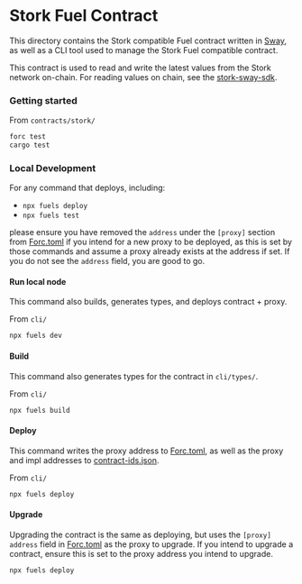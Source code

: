 # Stork Fuel Contract

This directory contains the Stork compatible Fuel contract written in [Sway](https://docs.fuel.network/docs/sway/), as well as a CLI tool used to manage the Stork Fuel compatible contract.

This contract is used to read and write the latest values from the Stork network on-chain. For reading values on chain, see the [stork-sway-sdk](./sdks/stork_sway_sdk).

### Getting started

From `contracts/stork/`

```bash
forc test
cargo test
```

### Local Development

For any command that deploys, including:

- `npx fuels deploy`
- `npx fuels test`

please ensure you have removed the `address` under the `[proxy]` section from [Forc.toml](contracts/stork/Forc.toml) if you intend for a new proxy to be deployed, as this is set by those commands and assume a proxy already exists at the address if set. If you do not see the `address` field, you are good to go.

#### Run local node

This command also builds, generates types, and deploys contract + proxy.

From `cli/`

```bash
npx fuels dev
```

#### Build

This command also generates types for the contract in `cli/types/`.

From `cli/`

```bash
npx fuels build
```

#### Deploy

This command writes the proxy address to [Forc.toml](contracts/stork/Forc.toml), as well as the proxy and impl addresses to [contract-ids.json](cli/types/contract-ids.json).

From `cli/`

```bash
npx fuels deploy
```

#### Upgrade

Upgrading the contract is the same as deploying, but uses the `[proxy]` `address` field in [Forc.toml](contracts/stork/Forc.toml) as the proxy to upgrade. If you intend to upgrade a contract, ensure this is set to the proxy address you intend to upgrade.

```bash
npx fuels deploy
```
